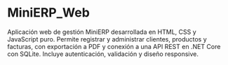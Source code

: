 # MiniERP_Web
Aplicación web de gestión MiniERP desarrollada en HTML, CSS y JavaScript puro. Permite registrar y administrar clientes, productos y facturas, con exportación a PDF y conexión a una API REST en .NET Core con SQLite. Incluye autenticación, validación y diseño responsive.
